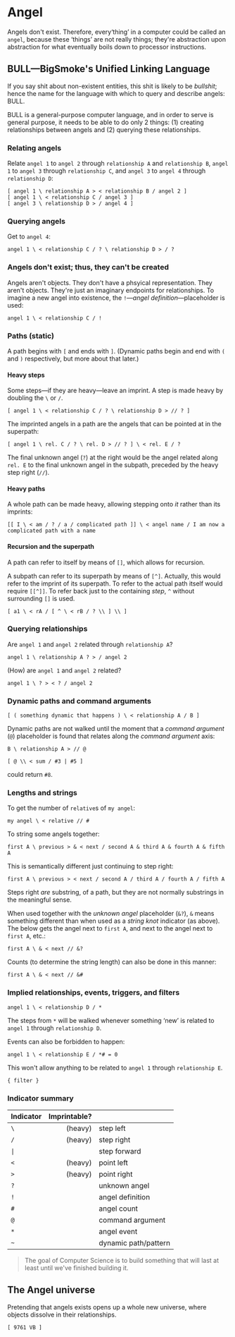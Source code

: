 # Angel

Angels don't exist. Therefore, every‘thing’ in a computer could be called an `angel`, because these ‘things’ are not really things; they're abstraction upon abstraction for what eventually boils down to processor instructions.

## BULL—BigSmoke's Unified Linking Language

If you say shit about non-existent entities, this shit is likely to be _bullshit_; hence the name for the language with which to query and describe angels: BULL.

BULL is a general-purpose computer language, and in order to serve is general purpose, it needs to be able to do only 2 things: (1) creating relationships between angels and (2) querying these relationships.

### Relating angels

Relate `angel 1` to `angel 2` through `relationship A` and `relationship B`, `angel 1` to `angel 3` through `relationship C`, and `angel 3` to `angel 4` through `relationship D`:

```
[ angel 1 \ relationship A > < relationship B / angel 2 ]
[ angel 1 \ < relationship C / angel 3 ]
[ angel 3 \ relationship D > / angel 4 ]
```

### Querying angels

Get to `angel 4`:

```
angel 1 \ < relationship C / ? \ relationship D > / ?
```

### Angels don't exist; thus, they can't be created

Angels aren't objects. They don't have a phsyical representation. They aren't objects. They're just an imaginary endpoints for relationships. To imagine a new angel into existence, the `!`—_angel definition_—placeholder is used:

```
angel 1 \ < relationship C / !
```

### Paths (static)

A path begins with `[` and ends with `]`. (Dynamic paths begin and end with `(` and `)` respectively, but more about that later.)

#### Heavy steps

Some steps—if they are heavy—leave an imprint. A step is made heavy by doubling the `\` or `/`.

```
[ angel 1 \ < relationship C / ? \ relationship D > // ? ]
```

The imprinted angels in a path are the angels that can be pointed at in the superpath:

```
[ angel 1 \ rel. C / ? \ rel. D > // ? ] \ < rel. E / ?
```

The final unknown angel (`?`) at the right would be the angel related along `rel. E` to the final unknown angel in the subpath, preceded by the heavy step right (`//`).

#### Heavy paths

A whole path can be made heavy, allowing stepping onto _it_ rather than its imprints:

```
[[ I \ < am / ? / a / complicated path ]] \ < angel name / I am now a complicated path with a name
```

#### Recursion and the superpath

A path can refer to itself by means of `[]`, which allows for recursion.

A subpath can refer to its superpath by means of `[^]`. Actually, this would refer to the imprint of its superpath. To refer to the actual path itself would require `[[^]]`. To refer back just to the containing _step_, `^` without surrounding `[]` is used.

```
[ a1 \ < rA / [ ^ \ < rB / ? \\ ] \\ ]
```

### Querying relationships

Are `angel 1` and `angel 2` related through `relationship A`?

```
angel 1 \ relationship A ? > / angel 2
```

(How) are `angel 1` and `angel 2` related?

```
angel 1 \ ? > < ? / angel 2
```

### Dynamic paths and command arguments

```
[ ( something dynamic that happens ) \ < relationship A / B ]
```

Dynamic paths are not walked until the moment that a _command argument_ (`@`) placeholder is found that relates along the _command argument_ axis:

```
B \ relationship A > // @
```

```
[ @ \\ < sum / #3 | #5 ]
```

could return `#8`.

### Lengths and strings

To get the number of `relative`s of `my angel`:

```
my angel \ < relative // #
```

To string some angels together:

```
first A \ previous > & < next / second A & third A & fourth A & fifth A
```

This is semantically different just continuing to step right:

```
first A \ previous > < next / second A / third A / fourth A / fifth A
```

Steps right _are_ substring, of a path, but they are not normally substrings in the meaningful sense.

When used together with the _unknown angel_ placeholder (`&?`), `&` means something different than when used as a _string knot_ indicator (as above). The below gets the angel next to `first A`, and next to the angel next to `first A`, etc.:

```
first A \ & < next // &?
```

Counts (to determine the string length) can also be done in this manner:

```
first A \ & < next // &#
```

### Implied relationships, events, triggers, and filters

```
angel 1 \ < relationship D / *
```

The steps from `*` will be walked whenever something ‘new’ is related to `angel 1` through `relationship D`.

Events can also be forbidden to happen:

```
angel 1 \ < relationship E / *# = 0
```

This won't allow anything to be related to `angel 1` through `relationship E`.

```
{ filter }
```

### Indicator summary

| Indicator    | Imprintable? |                         |
| ------------ | ------------:| ----------------------- |
| `\`          |      (heavy) | step left               |
| `/`          |      (heavy) | step right              |
| `\|`         |              | step forward            |
| `<`          |      (heavy) | point left              |
| `>`          |      (heavy) | point right             |
| `?`          |              | unknown angel           |
| `!`          |              | angel definition        |
| `#`          |              | angel count             |
| `@`          |              | command argument        |
| `*`          |              | angel event             |
| `~`          |              | dynamic path/pattern    |

> The goal of Computer Science is to build something that will last at least until we've finished building it.

## The Angel universe

Pretending that angels exists opens up a whole new universe, where objects dissolve in their relationships. 

```
[ 9761 VB ]
```

